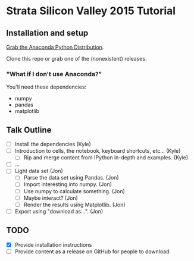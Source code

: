 # Strata Silicon Valley 2015 Tutorial

## Installation and setup

[Grab the Anaconda Python Distribution](http://continuum.io/downloads).

Clone this repo or grab one of the (nonexistent) releases.

### "What if I don't use Anaconda?"

You'll need these dependencies:

* numpy
* pandas
* matplotlib

## Talk Outline

* [ ] Install the dependencies (Kyle)
* [ ] Introduction to cells, the notebook, keyboard shortcuts, etc... (Kyle)
  * [ ] Rip and merge content from IPython in-depth and examples. (Kyle)
* [ ] ...
* [ ] Light data set (Jon)
  * [ ] Parse the data set using Pandas. (Jon)
  * [ ] Import interesting into numpy. (Jon)
  * [ ] Use numpy to calculate something. (Jon)
  * [ ] Maybe interact? (Jon)
  * [ ] Render the results using Matplotlib. (Jon)
 * [ ] Export using "download as...". (Jon)

## TODO

* [X] Provide installation instructions
* [ ] Provide content as a release on GitHub for people to download
